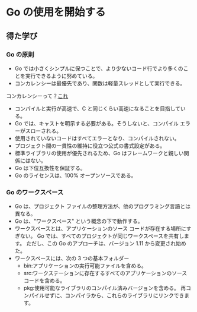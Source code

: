 # Go の使用を開始する

## 得た学び

### Go の原則

- Go では小さくシンプルに保つことで、より少ないコード行でより多くのことを実行できるように努めている。
- コンカレンシーは最優先であり、関数は軽量スレッドとして実行できる。

コンカレンシーって？[これ](https://qiita.com/ken5scal/items/5f3e93ea9a2602d7cc0a)

- コンパイルと実行が高速で、C と同じくらい高速になることを目指している。
- Go では、キャストを明示する必要がある。そうしないと、コンパイル エラーがスローされる。
- 使用されていないコードはすべてエラーとなり、コンパイルされない。
- プロジェクト間の一貫性の維持に役立つ公式の書式設定がある。
- 標準ライブラリの使用が優先されるため、Go はフレームワークと親しい関係にはない。
- Go は下位互換性を保証する。
- Go のライセンスは、100% オープンソースである。

### Go のワークスペース

- Go は、プロジェクト ファイルの整理方法が、他のプログラミング言語とは異なる。
- Go は、"ワークスペース" という概念の下で動作する。
- ワークスペースとは、アプリケーションのソース コードが存在する場所にすぎない。 Go では、すべてのプロジェクトが同じワークスペースを共有します。 ただし、この Go のアプローチは、バージョン 1.11 から変更され始めた。
- ワークスペースには、次の 3 つの基本フォルダー
  - bin:アプリケーションの実行可能ファイルを含める。
  - src:ワークステーションに存在するすべてのアプリケーションのソース コードを含める。
  - pkg:使用可能なライブラリのコンパイル済みバージョンを含める。 再コンパイルせずに、コンパイラから、これらのライブラリにリンクできます。
